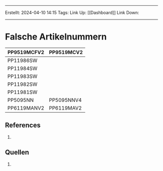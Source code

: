 
--- 
Erstellt: 2024-04-10    14:15 
Tags: 
Link Up: [[Dashboard]]
Link Down:

--- 

# Falsche Artikelnummern

| PP9519MCFV2 | PP9519MCV2 |
| ----------- | ---------- |
| PP11986SW   |            |
| PP11984SW   |            |
| PP11983SW   |            |
| PP11982SW   |            |
| PP11981SW   |            |
| PP5095NN    | PP5095NNV4 |
| PP6119MANV2 | PP6119MAV2 |

## References
1. 

## Quellen
1. 